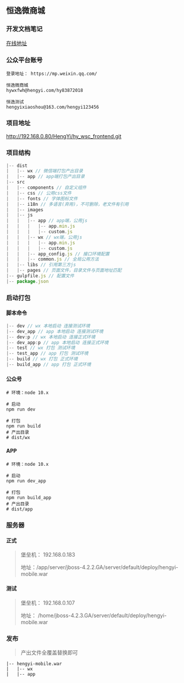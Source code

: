 ## 恒逸微商城

### 开发文档笔记

[在线地址](https://lx0427.github.io/vuepress/company/hy/wsc-frontend.html#%E5%BC%80%E5%8F%91)

### 公众平台账号

```
登录地址： https://mp.weixin.qq.com/

恒逸微商城
hywxfwh@hengyi.com/hy83872018

恒逸测试
hengyixiaoshou@163.com/hengyi123456
```

### 项目地址

http://192.168.0.80/HengYi/hy_wsc_frontend.git

### 项目结构

```js
|-- dist
|   |-- wx // 微信端打包产出目录
|   |-- app // app端打包产出目录
|-- src
|   |-- components // 自定义组件
|   |-- css // 公用css文件
|   |-- fonts // 字体图标文件
|   |-- i18n // 多语言(弃用)，不可删除，老文件有引用
|   |-- images
|   |-- js
|   |   |-- app // app端，公用js
|   |   |   |-- app.min.js
|   |   |   |-- custom.js
|   |   |-- wx // wx端，公用js
|   |   |   |-- app.min.js
|   |   |   |-- custom.js
|   |   |-- app_config.js // 接口环境配置
|   |   |-- common.js // 全局公用方法
|   |-- libs // 引用第三方js
|   |-- pages // 页面文件，目录文件与页面地址匹配
|-- gulpfile.js // 配置文件
|-- package.json
```

### 启动打包

#### 脚本命令

```js
|-- dev // wx 本地启动 连接测试环境
|-- dev_app // app 本地启动 连接测试环境
|-- dev:p // wx 本地启动 连接正式环境
|-- dev_app:p // app 本地启动 连接正式环境
|-- test // wx 打包 测试环境
|-- test_app // app 打包 测试环境
|-- build // wx 打包 正式环境
|-- build_app // app 打包 正式环境
```

#### 公众号

```
# 环境：node 10.x

# 启动
npm run dev

# 打包
npm run build
# 产出目录
# dist/wx
```

#### APP

```
# 环境：node 10.x

# 启动
npm run dev_app

# 打包
npm run build_app
# 产出目录
# dist/app
```

### 服务器

#### 正式

> 堡垒机： 192.168.0.183
>
> 地址：/app/server/jboss-4.2.2.GA/server/default/deploy/hengyi-mobile.war

#### 测试

> 堡垒机： 192.168.0.107
>
> 地址： /home/jboss-4.2.3.GA/server/default/deploy/hengyi-mobile.war

### 发布

> 产出文件全覆盖替换即可

```
|-- hengyi-mobile.war
|   |-- wx
|   |-- app
```
